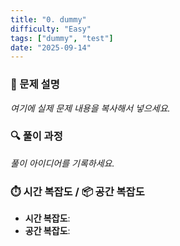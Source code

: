 ```yaml
---
title: "0. dummy"
difficulty: "Easy"
tags: ["dummy", "test"]
date: "2025-09-14"
---
```


### 📄 문제 설명
_여기에 실제 문제 내용을 복사해서 넣으세요._

### 🔍 풀이 과정
_풀이 아이디어를 기록하세요._

### ⏱️ 시간 복잡도 / 📦 공간 복잡도
- **시간 복잡도**: 
- **공간 복잡도**: 
